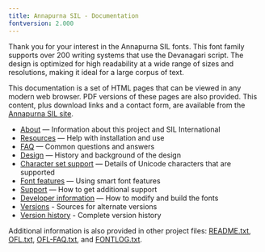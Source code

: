 ```yaml
---
title: Annapurna SIL - Documentation
fontversion: 2.000
---
```


Thank you for your interest in the Annapurna SIL fonts. This font family supports over 200 writing systems that use the Devanagari script. The design is optimized for high readability at a wide range of sizes and resolutions, making it ideal for a large corpus of text. 

This documentation is a set of HTML pages that can be viewed in any modern web browser. PDF versions of these pages are also provided. This content, plus download links and a contact form, are available from the [Annapurna SIL site](https://software.sil.org/annapurna/).

- [About](about.md) — Information about this project and SIL International
- [Resources](resources.md) — Help with installation and use
- [FAQ](faq.md) — Common questions and answers
- [Design](design.md) — History and background of the design
- [Character set support](charset.md) — Details of Unicode characters that are supported
- [Font features](features.md) — Using smart font features
- [Support](support.md) — How to get additional support
- [Developer information](developer.md) — How to modify and build the fonts
- [Versions](versions.md) - Sources for alternate versions
- [Version history](history.md) - Complete version history

Additional information is also provided in other project files: [README.txt](../README.txt), [OFL.txt](../OFL.txt), [OFL-FAQ.txt](../OFL-FAQ.txt), and [FONTLOG.txt](../FONTLOG.txt).

